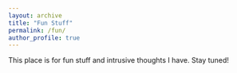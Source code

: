 ```yaml
---
layout: archive
title: "Fun Stuff"
permalink: /fun/
author_profile: true
---
```



This place is for fun stuff and intrusive thoughts I have. Stay tuned!

[//]: # (<br/><br/><br/><br/><br/><br/><br/><br/><br/>)
